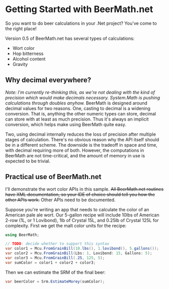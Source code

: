 # Getting Started with BeerMath.net

So you want to do beer calculations in your .Net project?  You've come to the right place!

Version 0.5 of BeerMath.net has several types of calculations:
* Wort color
* Hop bitterness
* Alcohol content
* Gravity

## Why decimal everywhere?
*Note: I'm currently re-thinking this, as we're not dealing with the kind of precision which would make decimals necessary. System.Math is pushing calculations through doubles anyhow.*
BeerMath is designed around decimal values for two reasons.
One, casting to decimal is a widening conversion.
That is, anything the other numeric types can store, decimal can store with at least as much precision.
Thus it's always an implicit conversion, which helps make using BeerMath quite easy.

Two, using decimal internally reduces the loss of precision after multiple stages of calculation.
There's no obvious reason why the API itself should be in a different scheme.
The downside is the tradeoff in space and time, with decimal requiring more of both.
However, the computations in BeerMath are not time-critical, and the amount of memory in use is expected to be trivial.

## Practical use of BeerMath.net
I'll demonstrate the wort color APIs in this sample.
<strike>All BeerMath.net routines have XML documentation, so your IDE of choice should tell you how the other APIs work.</strike>
Other APIs need to be documented.

Suppose you're writing an app that needs to calculate the color of an American pale ale wort.
Our 5-gallon recipe will include 10lbs of American 2-row (1L, or 1 Lovibond), 1lb of Crystal 15L, and 0.25lb of Crystal 125L for complexity.
First we get the malt color units for the recipe:

```csharp
using BeerMath;

// TODO: decide whether to support this syntax
var color1 = Mcu.FromGrainBill(10.lbs(), 1.lovibond(), 5.gallons());
var color2 = Mcu.FromGrainBill(Lbs: 1, Lovibond: 15, Gallons: 5);
var color3 = Mcu.FromGrainBill(.25, 125, 5);
var sumColor = color1 + color2 + color3;
```

Then we can estimate the SRM of the final beer:

```csharp
var beerColor = Srm.EstimateMorey(sumColor);
```
